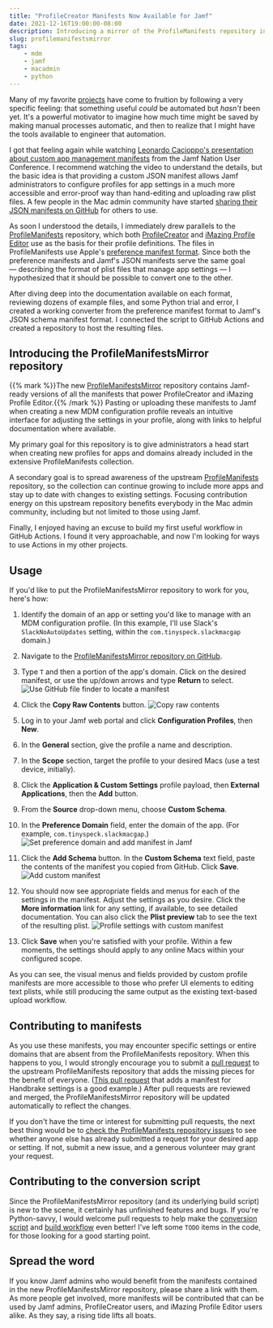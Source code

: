 ```yaml
---
title: "ProfileCreator Manifests Now Available for Jamf"
date: 2021-12-16T19:00:00-08:00
description: Introducing a mirror of the ProfileManifests repository in JSON schema format, which provides Jamf administrators access to an extensive collection of manifests that can be used with the custom manifest feature of Jamf.
slug: profilemanifestsmirror
tags:
    - mdm
    - jamf
    - macadmin
    - python
---
```


Many of my favorite [projects](/projects/) have come to fruition by following a very specific feeling: that something useful _could_ be automated but _hasn't_ been yet. It's a powerful motivator to imagine how much time might be saved by making manual processes automatic, and then to realize that I might have the tools available to engineer that automation.

I got that feeling again while watching [Leonardo Cacioppo's presentation about custom app management manifests](https://www.youtube.com/watch?v=3ZdFzWBTkjg) from the Jamf Nation User Conference. I recommend watching the video to understand the details, but the basic idea is that providing a custom JSON manifest allows Jamf administrators to configure profiles for app settings in a much more accessible and error-proof way than hand-editing and uploading raw plist files. A few people in the Mac admin community have started [sharing their JSON manifests on GitHub](https://github.com/Jamf-Custom-Profile-Schemas) for others to use.

As soon I understood the details, I immediately drew parallels to the [ProfileManifests](https://github.com/ProfileCreator/ProfileManifests) repository, which both [ProfileCreator](https://github.com/ProfileCreator/ProfileCreator) and [iMazing Profile Editor](https://imazing.com/profile-editor) use as the basis for their profile definitions. The files in ProfileManifests use Apple's [preference manifest format](https://github.com/ProfileCreator/ProfileManifests/wiki/Manifest-Format). Since both the preference manifests and Jamf's JSON manifests serve the same goal — describing the format of plist files that manage app settings — I hypothesized that it should be possible to convert one to the other.

After diving deep into the documentation available on each format, reviewing dozens of example files, and some Python trial and error, I created a working converter from the preference manifest format to Jamf's JSON schema manifest format. I connected the script to GitHub Actions and created a repository to host the resulting files.

## Introducing the ProfileManifestsMirror repository

{{% mark %}}The new [ProfileManifestsMirror](https://github.com/Jamf-Custom-Profile-Schemas/ProfileManifestsMirror) repository contains Jamf-ready versions of all the manifests that power ProfileCreator and iMazing Profile Editor.{{% /mark %}} Pasting or uploading these manifests to Jamf when creating a new MDM configuration profile reveals an intuitive interface for adjusting the settings in your profile, along with links to helpful documentation where available.

My primary goal for this repository is to give administrators a head start when creating new profiles for apps and domains already included in the extensive ProfileManifests collection.

A secondary goal is to spread awareness of the upstream [ProfileManifests](https://github.com/ProfileCreator/ProfileManifests) repository, so the collection can continue growing to include more apps and stay up to date with changes to existing settings. Focusing contribution energy on this upstream repository benefits everybody in the Mac admin community, including but not limited to those using Jamf.

Finally, I enjoyed having an excuse to build my first useful workflow in GitHub Actions. I found it very approachable, and now I'm looking for ways to use Actions in my other projects.

## Usage

If you'd like to put the ProfileManifestsMirror repository to work for you, here's how:

1. Identify the domain of an app or setting you'd like to manage with an MDM configuration profile. (In this example, I'll use Slack's `SlackNoAutoUpdates` setting, within the `com.tinyspeck.slackmacgap` domain.)

1. Navigate to the [ProfileManifestsMirror repository on GitHub](https://github.com/Jamf-Custom-Profile-Schemas/ProfileManifestsMirror).

1. Type `T` and then a portion of the app's domain. Click on the desired manifest, or use the up/down arrows and type **Return** to select.
    ![Use GitHub file finder to locate a manifest](../images/profilemanifestsmirror-01.png)

1. Click the **Copy Raw Contents** button.
    ![Copy raw contents](../images/profilemanifestsmirror-02.png)

1. Log in to your Jamf web portal and click **Configuration Profiles**, then **New**.

1. In the **General** section, give the profile a name and description.

1. In the **Scope** section, target the profile to your desired Macs (use a test device, initially).

1. Click the **Application & Custom Settings** profile payload, then **External Applications**, then the **Add** button.

1. From the **Source** drop-down menu, choose **Custom Schema**.

1. In the **Preference Domain** field, enter the domain of the app. (For example, `com.tinyspeck.slackmacgap`.)
    ![Set preference domain and add manifest in Jamf](../images/profilemanifestsmirror-03.png)

1. Click the **Add Schema** button. In the **Custom Schema** text field, paste the contents of the manifest you copied from GitHub. Click **Save**.
    ![Add custom manifest](../images/profilemanifestsmirror-04.png)

1. You should now see appropriate fields and menus for each of the settings in the manifest. Adjust the settings as you desire. Click the **More information** link for any setting, if available, to see detailed documentation. You can also click the **Plist preview** tab to see the text of the resulting plist.
    ![Profile settings with custom manifest](../images/profilemanifestsmirror-05.png)

1. Click **Save** when you're satisfied with your profile. Within a few moments, the settings should apply to any online Macs within your configured scope.

As you can see, the visual menus and fields provided by custom profile manifests are more accessible to those who prefer UI elements to editing text plists, while still producing the same output as the existing text-based upload workflow.

## Contributing to manifests

As you use these manifests, you may encounter specific settings or entire domains that are absent from the ProfileManifests repository. When this happens to you, I would strongly encourage you to submit a [pull request](https://github.com/ProfileCreator/ProfileManifests/pulls) to the upstream ProfileManifests repository that adds the missing pieces for the benefit of everyone. ([This pull request](https://github.com/ProfileCreator/ProfileManifests/pull/335/files) that adds a manifest for Handbrake settings is a good example.) After pull requests are reviewed and merged, the ProfileManifestsMirror repository will be updated automatically to reflect the changes.

If you don't have the time or interest for submitting pull requests, the next best thing would be to [check the ProfileManifests repository issues](https://github.com/ProfileCreator/ProfileManifests/issues) to see whether anyone else has already submitted a request for your desired app or setting. If not, submit a new issue, and a generous volunteer may grant your request.

## Contributing to the conversion script

Since the ProfileManifestsMirror repository (and its underlying build script) is new to the scene, it certainly has unfinished features and bugs. If you're Python-savvy, I would welcome pull requests to help make the [conversion script](https://github.com/Jamf-Custom-Profile-Schemas/ProfileManifestsMirror/blob/main/build.py) and [build workflow](https://github.com/Jamf-Custom-Profile-Schemas/ProfileManifestsMirror/blob/main/.github/workflows/build.yml) even better! I've left some `TODO` items in the code, for those looking for a good starting point.

## Spread the word

If you know Jamf admins who would benefit from the manifests contained in the new ProfileManifestsMirror repository, please share a link with them. As more people get involved, more manifests will be contributed that can be used by Jamf admins, ProfileCreator users, and iMazing Profile Editor users alike. As they say, a rising tide lifts all boats.

